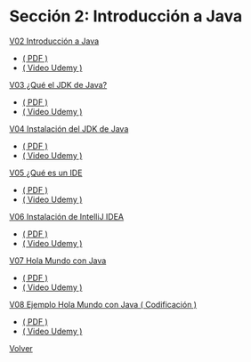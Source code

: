 # Sección 2: Introducción a Java

[V02 Introducción a Java ]()
* [ \( PDF \) ](V02_Introduccion_a_Java/Docs/01-01-00-IntroduccionJava-UJ.pdf)
* [ \( Video Udemy \) ](https://www.udemy.com/course/universidad-java-especialista-en-java-desde-cero-a-master/learn/lecture/44759355#overview)

[V03 ¿Qué el JDK de Java?]()
* [ \( PDF \) ](V03_Que_es_el_JDK_de_Java/Docs/01-02-00-JDKJava-UJ.pdf)
* [ \( Video Udemy \) ](https://www.udemy.com/course/universidad-java-especialista-en-java-desde-cero-a-master/learn/lecture/44759387#overview)

[V04 Instalación del JDK de Java]()
* [ \( PDF \) ](V04_Instalacion_del_JDK_de_Java/Docs/01-03-00-InstalacionJDK-UJ.pdf)
* [ \( Video Udemy \) ](https://www.udemy.com/course/universidad-java-especialista-en-java-desde-cero-a-master/learn/lecture/44759439#overview)

[V05 ¿Qué es un IDE]()
* [ \( PDF \) ](V05_Que_es_un_IDE/Docs/01-04-00-IDE-Java-UJ.pdf)
* [ \( Video Udemy \) ](https://www.udemy.com/course/universidad-java-especialista-en-java-desde-cero-a-master/learn/lecture/44759473#overview)

[V06 Instalación de IntelliJ IDEA]()
* [ \( PDF \) ](V06_Instalacion_de_IntelliJ_IDEA/Docs/01-05-00-InstalacionIntelliJ-UJ.pdf)
* [ \( Video Udemy \) ](https://www.udemy.com/course/universidad-java-especialista-en-java-desde-cero-a-master/learn/lecture/44759589#overview)

[V07 Hola Mundo con Java]()
* [ \( PDF \) ](V07_Hola_Mundo_con_Java/Docs/01-06-00-HolaMundoJava-UJ.pdf)
* [ \( Video Udemy \) ](https://www.udemy.com/course/universidad-java-especialista-en-java-desde-cero-a-master/learn/lecture/44759597#overview)

[V08 Ejemplo Hola Mundo con Java \( Codificación \)](V08_Hola_Mundo_con_Java_Codificacion/HolaMundo)
* [ \( PDF \) ](V08_Hola_Mundo_con_Java_Codificacion/Docs/01-07-00-EjemploHolaMundoIntelliJ-UJ.java)
* [ \( Video Udemy \) ](https://www.udemy.com/course/universidad-java-especialista-en-java-desde-cero-a-master/learn/lecture/44759611#overview)

[Volver](../)